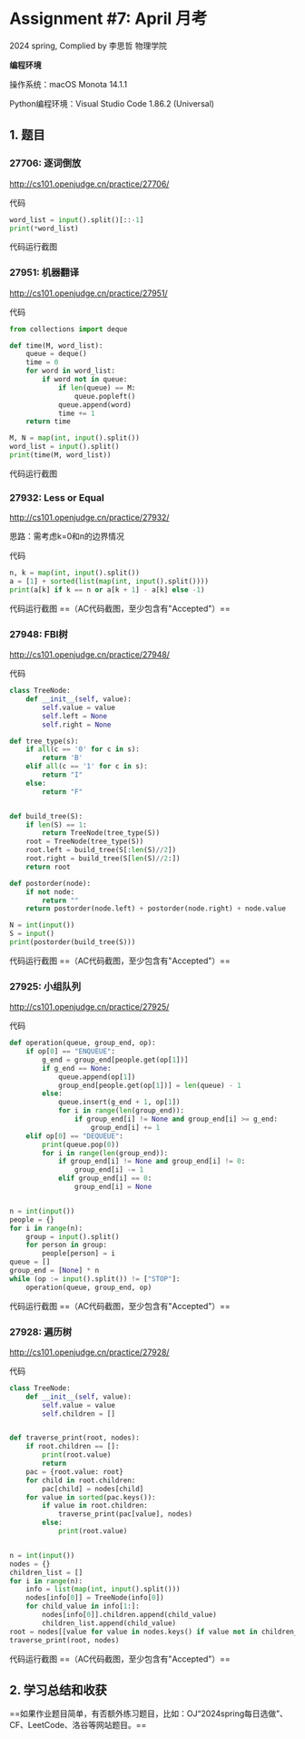 # Assignment #7: April 月考

2024 spring, Complied by 李思哲 物理学院



**编程环境**

操作系统：macOS Monota 14.1.1

Python编程环境：Visual Studio Code 1.86.2 (Universal)


## 1. 题目

### 27706: 逐词倒放

http://cs101.openjudge.cn/practice/27706/



代码

```python
word_list = input().split()[::-1]
print(*word_list)

```



代码运行截图





### 27951: 机器翻译

http://cs101.openjudge.cn/practice/27951/



代码

```python
from collections import deque

def time(M, word_list):
    queue = deque()
    time = 0
    for word in word_list:
        if word not in queue:
            if len(queue) == M:
                queue.popleft()
            queue.append(word)
            time += 1
    return time

M, N = map(int, input().split())
word_list = input().split()
print(time(M, word_list))

```



代码运行截图





### 27932: Less or Equal

http://cs101.openjudge.cn/practice/27932/



思路：需考虑k=0和n的边界情况



代码

```python
n, k = map(int, input().split())
a = [1] + sorted(list(map(int, input().split())))
print(a[k] if k == n or a[k + 1] - a[k] else -1)

```



代码运行截图 ==（AC代码截图，至少包含有"Accepted"）==





### 27948: FBI树

http://cs101.openjudge.cn/practice/27948/



代码

```python
class TreeNode:
    def __init__(self, value):
        self.value = value
        self.left = None
        self.right = None

def tree_type(s):
    if all(c == '0' for c in s):
        return 'B'
    elif all(c == '1' for c in s):
        return "I"
    else:
        return "F"


def build_tree(S):
    if len(S) == 1:
        return TreeNode(tree_type(S))
    root = TreeNode(tree_type(S))
    root.left = build_tree(S[:len(S)//2])
    root.right = build_tree(S[len(S)//2:])
    return root

def postorder(node):
    if not node:
        return ""
    return postorder(node.left) + postorder(node.right) + node.value

N = int(input())
S = input()
print(postorder(build_tree(S)))

```



代码运行截图 ==（AC代码截图，至少包含有"Accepted"）==





### 27925: 小组队列

http://cs101.openjudge.cn/practice/27925/



代码

```python
def operation(queue, group_end, op):
    if op[0] == "ENQUEUE":
        g_end = group_end[people.get(op[1])]
        if g_end == None:
            queue.append(op[1])
            group_end[people.get(op[1])] = len(queue) - 1
        else:
            queue.insert(g_end + 1, op[1])
            for i in range(len(group_end)):
                if group_end[i] != None and group_end[i] >= g_end:
                    group_end[i] += 1
    elif op[0] == "DEQUEUE":
        print(queue.pop(0))
        for i in range(len(group_end)):
            if group_end[i] != None and group_end[i] != 0:
                group_end[i] -= 1
            elif group_end[i] == 0:
                group_end[i] = None


n = int(input())
people = {}
for i in range(n):
    group = input().split()
    for person in group:
        people[person] = i
queue = []
group_end = [None] * n
while (op := input().split()) != ["STOP"]:
    operation(queue, group_end, op)

```



代码运行截图 ==（AC代码截图，至少包含有"Accepted"）==





### 27928: 遍历树

http://cs101.openjudge.cn/practice/27928/



代码

```python
class TreeNode:
    def __init__(self, value):
        self.value = value
        self.children = []


def traverse_print(root, nodes):
    if root.children == []:
        print(root.value)
        return
    pac = {root.value: root}
    for child in root.children:
        pac[child] = nodes[child]
    for value in sorted(pac.keys()):
        if value in root.children:
            traverse_print(pac[value], nodes)
        else:
            print(root.value)


n = int(input())
nodes = {}
children_list = []
for i in range(n):
    info = list(map(int, input().split()))
    nodes[info[0]] = TreeNode(info[0])
    for child_value in info[1:]:
        nodes[info[0]].children.append(child_value)
        children_list.append(child_value)
root = nodes[[value for value in nodes.keys() if value not in children_list][0]]
traverse_print(root, nodes)

```



代码运行截图 ==（AC代码截图，至少包含有"Accepted"）==





## 2. 学习总结和收获

==如果作业题目简单，有否额外练习题目，比如：OJ“2024spring每日选做”、CF、LeetCode、洛谷等网站题目。==





